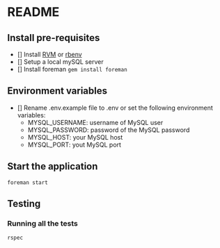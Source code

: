 # README

## Install pre-requisites
- [] Install [RVM](https://rvm.io/) or [rbenv](https://github.com/rbenv/rbenv)
- [] Setup a local mySQL server
- [] Install foreman `gem install foreman`

## Environment variables
- [] Rename .env.example file to .env or set the following environment variables:
    - MYSQL_USERNAME: username of MySQL user
    - MYSQL_PASSWORD: password of the MySQL password
    - MYSQL_HOST: your MySQL host
    - MYSQL_PORT: yout MySQL port

## Start the application
```
foreman start
```

## Testing

### Running all the tests
```
rspec
``` 

